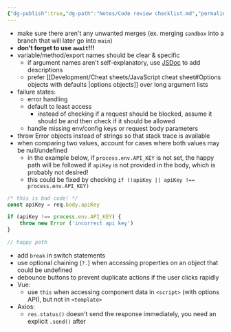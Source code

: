 ```yaml
---
{"dg-publish":true,"dg-path":"Notes/Code review checklist.md","permalink":"/notes/code-review-checklist/","tags":["articles/dev-process"]}
---
```



- make sure there aren't any unwanted merges (ex. merging `sandbox` into a branch that will later go into `main`)
- **don't forget to use `await`!!!**
- variable/method/export names should be clear & specific
    - if argument names aren't self-explanatory, use [JSDoc](https://jsdoc.app/about-getting-started.html) to add descriptions
    - prefer [[Development/Cheat sheets/JavaScript cheat sheet#Options objects with defaults \|options objects]] over long argument lists
- failure states:
    - error handling
    - default to least access
        - instead of checking if a request should be blocked, assume it should be and then check if it should be allowed
    - handle missing env/config keys or request body parameters
- throw Error objects instead of strings so that stack trace is available
- when comparing two values, account for cases where both values may be null/undefined
    - in the example below, if `process.env.API_KEY` is not set, the happy path will be followed if `apiKey` is not provided in the body, which is probably not desired!
    - this could be fixed by checking `if (!apiKey || apiKey !== process.env.API_KEY)`

```js
/* this is bad code! */
const apiKey = req.body.apiKey

if (apiKey !== process.env.API_KEY) {
    throw new Error ('incorrect api key')
}

// happy path
```

- add `break` in switch statements
- use optional chaining (`?.`) when accessing properties on an object that could be undefined
- debounce buttons to prevent duplicate actions if the user clicks rapidly
- Vue:
    - use `this` when accessing component data in `<script>` (with options API), but not in `<template>`
- Axios:
    - `res.status()` doesn't send the response immediately, you need an explicit `.send()` after
